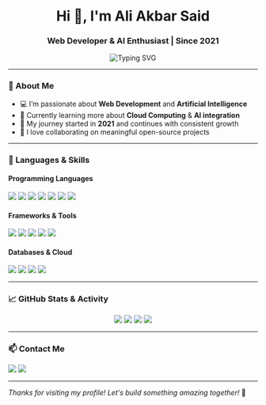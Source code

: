 <!-- PROFILE HEADER -->
<h1 align="center">Hi 👋, I'm Ali Akbar Said</h1>
<h3 align="center">Web Developer & AI Enthusiast | Since 2021</h3>

<p align="center">
  <img src="https://readme-typing-svg.herokuapp.com?font=Fira+Code&size=22&pause=1000&center=true&vCenter=true&color=F7F7F7&width=435&lines=Passionate+Full-Stack+Developer;Exploring+AI+and+Cloud+Tech;Let's+Build+Together!" alt="Typing SVG" />
</p>

---

### 🌟 About Me
- 💻 I’m passionate about **Web Development** and **Artificial Intelligence**
- 🚀 Currently learning more about **Cloud Computing** & **AI integration**
- 📆 My journey started in **2021** and continues with consistent growth
- 🤝 I love collaborating on meaningful open-source projects

---

### 🧠 Languages & Skills

#### Programming Languages
<p>
  <img src="https://img.shields.io/badge/HTML-E34F26?style=for-the-badge&logo=html5&logoColor=white"/>
  <img src="https://img.shields.io/badge/CSS-1572B6?style=for-the-badge&logo=css3&logoColor=white"/>
  <img src="https://img.shields.io/badge/JavaScript-F7DF1E?style=for-the-badge&logo=javascript&logoColor=black"/>
  <img src="https://img.shields.io/badge/PHP-777BB4?style=for-the-badge&logo=php&logoColor=white"/>
  <img src="https://img.shields.io/badge/C++-00599C?style=for-the-badge&logo=c%2B%2B&logoColor=white"/>
  <img src="https://img.shields.io/badge/Java-ED8B00?style=for-the-badge&logo=openjdk&logoColor=white"/>
  <img src="https://img.shields.io/badge/Python-3776AB?style=for-the-badge&logo=python&logoColor=white"/>
</p>

#### Frameworks & Tools
<p>
  <img src="https://img.shields.io/badge/Laravel-FF2D20?style=for-the-badge&logo=laravel&logoColor=white" />
  <img src="https://img.shields.io/badge/Bootstrap-7952B3?style=for-the-badge&logo=bootstrap&logoColor=white"/>
  <img src="https://img.shields.io/badge/React-20232A?style=for-the-badge&logo=react&logoColor=61DAFB"/>
  <img src="https://img.shields.io/badge/Node.js-43853D?style=for-the-badge&logo=node.js&logoColor=white"/>
  <img src="https://img.shields.io/badge/VS%20Code-0078D4?style=for-the-badge&logo=visual-studio-code&logoColor=white"/>
</p>

#### Databases & Cloud
<p>
  <img src="https://img.shields.io/badge/MySQL-00000F?style=for-the-badge&logo=mysql&logoColor=white"/>
  <img src="https://img.shields.io/badge/PostgreSQL-316192?style=for-the-badge&logo=postgresql&logoColor=white"/>
  <img src="https://img.shields.io/badge/MongoDB-4EA94B?style=for-the-badge&logo=mongodb&logoColor=white"/>
  <img src="https://img.shields.io/badge/Google%20Cloud-4285F4?style=for-the-badge&logo=google-cloud&logoColor=white"/>
</p>

---

### 📈 GitHub Stats & Activity

<p align="center">
  <img src="https://github-profile-summary-cards.vercel.app/api/cards/profile-details?username=12a3k4&theme=github_dark" />
  <img src="https://github-readme-streak-stats.herokuapp.com/?user=12a3k4&hide_border=true&theme=github-dark-blue" />
  <img src="https://github-profile-summary-cards.vercel.app/api/cards/stats?username=12a3k4&theme=github_dark" />
  <img src="https://github-readme-stats.vercel.app/api/top-langs/?username=12a3k4&layout=compact&theme=github_dark" />
</p>

---

### 📫 Contact Me

<p>
  <a href="mailto:d.aliakbarsaid@gmail.com"><img src="https://img.shields.io/badge/Gmail-D14836?style=for-the-badge&logo=gmail&logoColor=white"/></a>
  <a href="https://www.linkedin.com/in/ali-akbar-said/" target="_blank"><img src="https://img.shields.io/badge/LinkedIn-0077B5?style=for-the-badge&logo=linkedin&logoColor=white"/></a>
</p>

---

_Thanks for visiting my profile! Let's build something amazing together!_ 🚀
